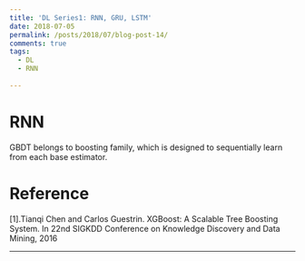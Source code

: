```yaml
---
title: 'DL Series1: RNN, GRU, LSTM'
date: 2018-07-05
permalink: /posts/2018/07/blog-post-14/
comments: true
tags:
  - DL
  - RNN
 
---
```

RNN
========

GBDT belongs to boosting family, which is designed to sequentially learn from each base estimator. 


Reference
========

[1].Tianqi Chen and Carlos Guestrin. XGBoost: A Scalable Tree Boosting System. In 22nd SIGKDD Conference on Knowledge Discovery and Data Mining, 2016




------